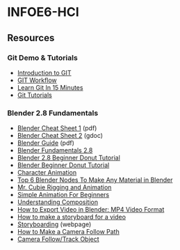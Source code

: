 # INFOE6-HCI
## Resources
### Git Demo & Tutorials
* [Introduction to GIT](https://www.youtube.com/watch?v=ISKr-W1wWqY)
* [GIT Workflow](https://www.youtube.com/watch?v=3a2x1iJFJWc)
* [Learn Git In 15 Minutes](https://www.youtube.com/watch?v=USjZcfj8yxE)
* [Git Tutorials](https://www.atlassian.com/git/tutorials)
### Blender 2.8 Fundamentals
* [Blender Cheat Sheet 1](https://github.com/clrscr0/INFOE6-HCI/blob/main/cgcookie_blender_hotkeys.v1.pdf) (pdf)
* [Blender Cheat Sheet 2](https://docs.google.com/document/d/1zPBgZAdftWa6WVa7UIFUqW_7EcqOYE0X743RqFuJL3o/edit#heading=h.ftqi9ub1gec3) (gdoc)
* [Blender Guide](https://github.com/clrscr0/INFOE6-HCI/blob/main/Blender%20Assets/Blender%20Guide.pdf) (pdf)
* [Blender Fundamentals 2.8](https://www.youtube.com/watch?v=MF1qEhBSfq4&list=PLa1F2ddGya_-UvuAqHAksYnB0qL9yWDO6)
* [Blender 2.8 Beginner Donut Tutorial](https://www.youtube.com/playlist?list=PLjEaoINr3zgEq0u2MzVgAaHEBt--xLB6U)
* [Blender Beginner Donut Tutorial](https://www.youtube.com/watch?v=nIoXOplUvAw&list=PLjEaoINr3zgFX8ZsChQVQsuDSjEqdWMAD&ab_channel=BlenderGuru)
* [Character Animation](https://www.youtube.com/watch?v=SBYb1YmaOMY&ab_channel=CGGeek)
* [Top 6 Blender Nodes To Make Any Material in Blender](https://www.youtube.com/watch?v=yffWd4kI51Q)
* [Mr. Cubie Rigging and Animation](https://www.youtube.com/watch?v=4z7G4TyKE9g&list=PLcJZEh3VVmz7FfyKPxunuCmfBLnpO1Lcy)
* [Simple Animation For Beginners](https://www.youtube.com/watch?v=Dyj0sJVd3Lw)
* [Understanding Composition](https://www.youtube.com/watch?v=O8i7OKbWmRM)
* [How to Export Video in Blender: MP4 Video Format](https://www.youtube.com/watch?v=3eJmISziyIY)
* [How to make a storyboard for a video](https://www.youtube.com/watch?v=dnlQN_L5HC0)
* [Storyboarding](https://www.toolshero.com/problem-solving/storyboard/) (webpage)
* [How to Make a Camera Follow Path](https://www.youtube.com/watch?v=1oD3gSX3ICM)
* [Camera Follow/Track Object](https://www.youtube.com/watch?v=ageV_llb0Hk)
